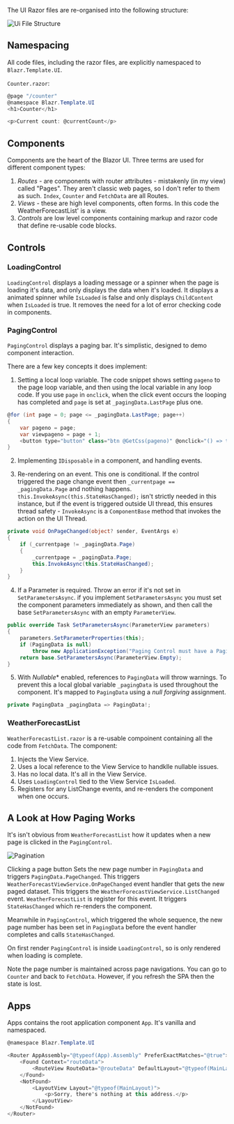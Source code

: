 
The UI Razor files are re-organised into the following structure:

![Ui File Structure](https://shauncurtis.github.io/Design/assets/Blazr.Template.UI-File-Structure.png)
 
## Namespacing

All code files, including the razor files, are explicitly namespaced to `Blazr.Template.UI`.

`Counter.razor`:

```csharp
@page "/counter"
@namespace Blazr.Template.UI
<h1>Counter</h1>

<p>Current count: @currentCount</p>
```

## Components

Components are the heart of the Blazor UI.  Three terms are used for different component types:

1. *Routes* - are components with router attributes - mistakenly (in my view) called "Pages". They aren't classic web pages, so I don't refer to them as such.  `Index`, `Counter` and `FetchData` are all Routes. 
2. *Views* - these are high level components, often forms.  In this code the WeatherForecastList' is a view.
3. *Controls* are low level components containing markup and razor code that define re-usable code blocks.

## Controls

### LoadingControl

`LoadingControl` displays a loading message or a spinner when the page is loading it's data, and only displays the data when it's loaded.  It displays a animated spinner while `IsLoaded` is false and only displays `ChildContent` when `IsLoaded` is true.  It removes the need for a lot of error checking code in components. 

### PagingControl

`PagingControl` displays a paging bar.  It's simplistic, designed to demo component interaction.

There are a few key concepts it does implement:

1. Setting a local loop variable.  The code snippet shows setting `pageno` to the page loop variable, and then using the local variable in any loop code.  If you use `page` in `onclick`, when the click event occurs the looping has completed and `page` is set at `_pagingData.LastPage` plus one.

```csharp
@for (int page = 0; page <= _pagingData.LastPage; page++)
{
    var pageno = page;
    var viewpageno = page + 1;
    <button type="button" class="btn @GetCss(pageno)" @onclick="() => this.GotToPage(pageno)">@viewpageno</button>
}
 ```

 2. Implementing `IDisposable` in a component, and handling events.

 3. Re-rendering on an event.  This one is conditional.  If the control triggered the page change event then `_currentpage == _pagingData.Page` and nothing happens.  `this.InvokeAsync(this.StateHasChanged);` isn't strictly needed in this instance, but if the event is triggered outside UI thread, this ensures thread safety - `InvokeAsync` is a `ComponentBase` method that invokes the action on the UI Thread.

```csharp
private void OnPageChanged(object? sender, EventArgs e)
{
    if (_currentpage != _pagingData.Page)
    {
        _currentpage = _pagingData.Page;
        this.InvokeAsync(this.StateHasChanged);
    }
}
```

4. If a Parameter is required.  Throw an error if it's not set in `SetParametersAsync`. if you implement `SetParametersAsync` you must set the component parameters immediately as shown, and then call the base `SetParametersAsync` with an empty `ParameterView`.
```csharp
public override Task SetParametersAsync(ParameterView parameters)
{
    parameters.SetParameterProperties(this);
    if (PagingData is null)
        throw new ApplicationException("Paging Control must have a PagingData object assigned");
    return base.SetParametersAsync(ParameterView.Empty);
}
```

5. With *Nullable** enabled, references to `PagingData` will throw warnings.  To prevent this a local global variable `_pagingData` is used throughout the component.  It's mapped to `PagingData` using a *null forgiving* assignment.

```csharp
private PagingData _pagingData => PagingData!;
```

### WeatherForecastList

`WeatherForecastList.razor` is a re-usable compoinent containing all the code from `FetchData`.  The component:

1. Injects the View Service.
2. Uses a local reference to the View Service to handklle nullable issues.
2. Has no local data.  It's all in the View Service.
3. Uses `LoadingControl` tied to the View Service `IsLoaded`.
4. Registers for any ListChange events, and re-renders the component when one occurs.

## A Look at How Paging Works

It's isn't obvious from `WeatherForecastList` how it updates when a new page is clicked in the `PagingControl`.

![Pagination](https://shauncurtis.github.io/Design/assets/Pagination.png)

Clicking a page button Sets the new page number in `PagingData` and triggers `PagingData.PageChanged`.  This triggers `WeatherForecastViewService.OnPageChanged` event handler that gets the new paged dataset.  This triggers the `WeatherForecastViewService.ListChanged` event.  `WeatherForecastList` is register for this event.  It triggers `StateHasChanged` which re-renders the component.

Meanwhile in `PagingControl`, which triggered the whole sequence, the new page number has been set in `PagingData` before the event handler completes and calls `StateHasChanged`.

On first render `PagingControl` is inside `LoadingControl`, so is only rendered when loading is complete.

Note the page number is maintained across page navigations.  You can go to `Counter` and back to `FetchData`.  However, if you refresh the SPA then the state is lost.

## Apps

Apps contains the root application component `App`.  It's vanilla and namespaced.

```csharp
@namespace Blazr.Template.UI

<Router AppAssembly="@typeof(App).Assembly" PreferExactMatches="@true">
    <Found Context="routeData">
        <RouteView RouteData="@routeData" DefaultLayout="@typeof(MainLayout)" />
    </Found>
    <NotFound>
        <LayoutView Layout="@typeof(MainLayout)">
            <p>Sorry, there's nothing at this address.</p>
        </LayoutView>
    </NotFound>
</Router>
```

